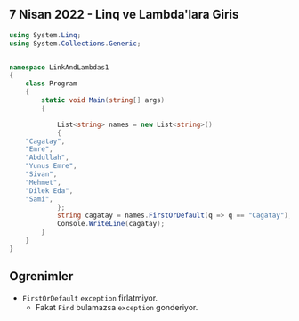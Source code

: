 ## 7 Nisan 2022 - Linq ve Lambda'lara Giris

```c#
using System.Linq;
using System.Collections.Generic;


namespace LinkAndLambdas1
{
    class Program
    {
        static void Main(string[] args)
        {

            List<string> names = new List<string>()
            {
    "Cagatay",
    "Emre",
    "Abdullah",
    "Yunus Emre",
    "Sivan",
    "Mehmet",
    "Dilek Eda",
    "Sami",
            };
            string cagatay = names.FirstOrDefault(q => q == "Cagatay");
            Console.WriteLine(cagatay);
        }
    }
}
```


## Ogrenimler

- `FirstOrDefault` `exception` firlatmiyor.
	* Fakat `Find` bulamazsa `exception` gonderiyor.
